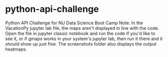# python-api-challenge
Python API Challenge for NU Data Science Boot Camp 
Note: In the VacationPy jupyter lab file, the maps aren't displayed in line with the code. Open the file in jupyter classic notebook and run the code if you'd like to see it, or if gmaps works in your system's jupyter lab, then run it there and it should show up just fine. The screenshots folder also displays the output heatmaps. 
